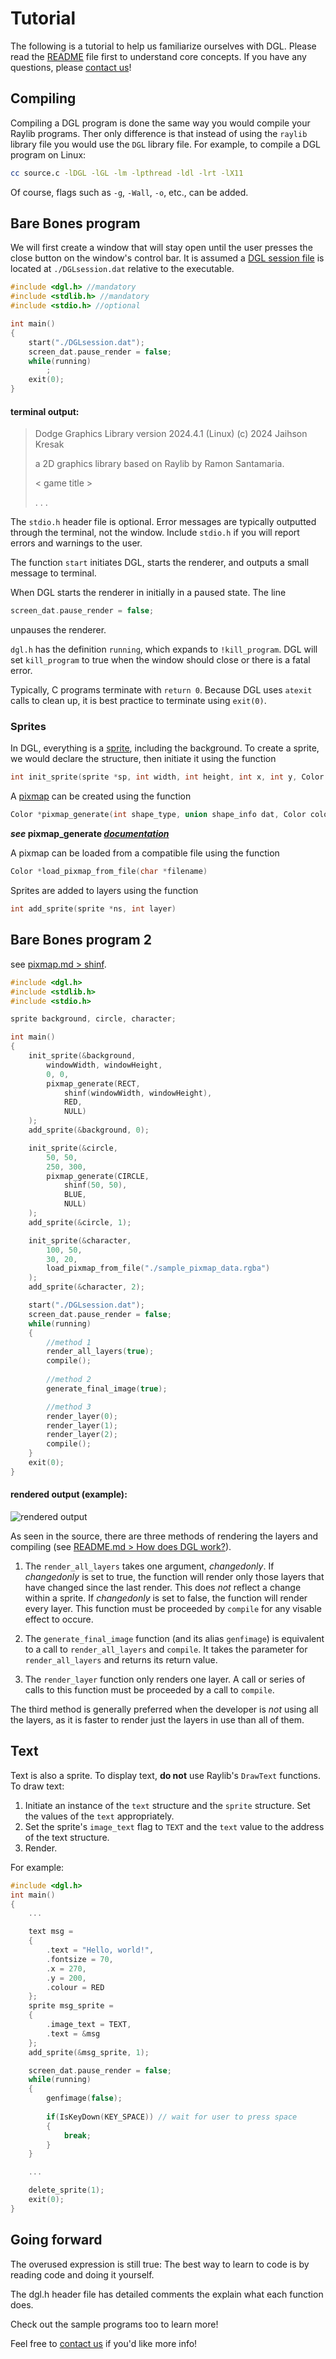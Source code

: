 # Tutorial

The following is a tutorial to help us familiarize ourselves with DGL. Please read the [README](../README.md) file first to understand core concepts. If you have any questions, please [contact us](../README.md#contact)!

## Compiling

Compiling a DGL program is done the same way you would compile your Raylib programs. Ther only difference is that instead of using the `raylib` library file you would use the `DGL` library file. For example, to compile a DGL program on Linux:

```sh
cc source.c -lDGL -lGL -lm -lpthread -ldl -lrt -lX11
```

Of course, flags such as `-g`, `-Wall`, `-o`, etc., can be added.

## Bare Bones program

We will first create a window that will stay open until the user presses the close button on the window's control bar. It is assumed a [DGL session file](../README.md#dgl-session-file) is located at `./DGLsession.dat` relative to the executable.

```c
#include <dgl.h> //mandatory
#include <stdlib.h> //mandatory
#include <stdio.h> //optional

int main()
{
    start("./DGLsession.dat");
    screen_dat.pause_render = false;
    while(running)
        ;
    exit(0);
}
```

#### terminal output:

> Dodge Graphics Library version 2024.4.1 (Linux) (c) 2024 Jaihson Kresak
>
> a 2D graphics library based on Raylib by Ramon Santamaria.
>
> < game title >
>
> . . .

The `stdio.h` header file is optional. Error messages are typically outputted through the terminal, not the window. Include `stdio.h` if you will report errors and warnings to the user.

The function `start` initiates DGL, starts the renderer, and outputs a small message to terminal.

When DGL starts the renderer in initially in a paused state. The line

``` c
screen_dat.pause_render = false;
```

unpauses the renderer.

`dgl.h` has the definition `running`, which expands to `!kill_program`. DGL will set `kill_program` to true when the window should close or there is a fatal error.

Typically, C programs terminate with `return 0`. Because DGL uses `atexit` calls to clean up, it is best practice to terminate using `exit(0)`.

### Sprites

In DGL, everything is a [sprite](../README.md#sprites), including the background. To create a sprite, we would declare the structure, then initiate it using the function

```c
int init_sprite(sprite *sp, int width, int height, int x, int y, Color *pixmap)
```

A [pixmap](../README.md#definitions) can be created using the function

```c
Color *pixmap_generate(int shape_type, union shape_info dat, Color colour, Color *out)
```

***see* pixmap_generate [*documentation*](./pixmap.md)**

A pixmap can be loaded from a compatible file using the function

```c
Color *load_pixmap_from_file(char *filename)
```

Sprites are added to layers using the function

```c
int add_sprite(sprite *ns, int layer)
```

## Bare Bones program 2

see [pixmap.md > shinf](./pixmap.md#shinf).

```c
#include <dgl.h>
#include <stdlib.h> 
#include <stdio.h> 

sprite background, circle, character;

int main()
{
    init_sprite(&background, 
        windowWidth, windowHeight, 
        0, 0, 
        pixmap_generate(RECT, 
            shinf(windowWidth, windowHeight), 
            RED,
            NULL)
    );
    add_sprite(&background, 0);

    init_sprite(&circle, 
        50, 50, 
        250, 300, 
        pixmap_generate(CIRCLE, 
            shinf(50, 50), 
            BLUE,
            NULL)
    );
    add_sprite(&circle, 1);

    init_sprite(&character, 
        100, 50, 
        30, 20, 
        load_pixmap_from_file("./sample_pixmap_data.rgba")
    );
    add_sprite(&character, 2);

    start("./DGLsession.dat");
    screen_dat.pause_render = false;
    while(running)
    {
        //method 1
        render_all_layers(true);
        compile();
        
        //method 2
        generate_final_image(true);

        //method 3
        render_layer(0);
        render_layer(1);
        render_layer(2);
        compile();
    }
    exit(0);
}
```

#### rendered output (example):

![rendered output](./media/barebones2-1.png)

As seen in the source, there are three methods of rendering the layers and compiling (see [README.md > How does DGL work?](../README.md#how-does-dgl-work)).

1. The `render_all_layers` takes one argument, *changedonly*. If *changedonly* is set to true, the function will render only those layers that have changed since the last render. This does *not* reflect a change within a sprite. If *changedonly* is set to false, the function will render every layer.  This function must be proceeded by `compile` for any visable effect to occure.

2. The `generate_final_image` function (and its alias `genfimage`) is equivalent to a call to `render_all_layers` and `compile`. It takes the parameter for `render_all_layers` and returns its return value.

3. The `render_layer` function only renders one layer. A call or series of calls to this function must be proceeded by a call to `compile`.

The third method is generally preferred when the developer is *not* using all the layers, as it is faster to render just the layers in use than all of them.

## Text

Text is also a sprite. To display text, **do not** use Raylib's `DrawText` functions. To draw text:

1. Initiate an instance of the `text` structure and the `sprite` structure. Set the values of the `text` appropriately.
2. Set the sprite's `image_text` flag to `TEXT` and the `text` value to the address of the text structure.
3. Render.

For example:

```c
#include <dgl.h>
int main()
{
    ...

    text msg = 
    {
        .text = "Hello, world!",
        .fontsize = 70,
        .x = 270,
        .y = 200,
        .colour = RED
    };
    sprite msg_sprite = 
    {
        .image_text = TEXT,
        .text = &msg
    };
    add_sprite(&msg_sprite, 1);

    screen_dat.pause_render = false;
    while(running)
    {
        genfimage(false);
        
        if(IsKeyDown(KEY_SPACE)) // wait for user to press space
        {
            break;
        }
    }

    ...

    delete_sprite(1);
    exit(0);
}
```

## Going forward

The overused expression is still true: The best way to learn to code is by reading code and doing it yourself.

The dgl.h header file has detailed comments the explain what each function does.

Check out the sample programs too to learn more!

Feel free to [contact us](../README.md#contact) if you'd like more info!
